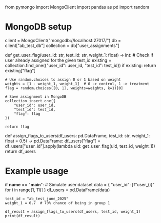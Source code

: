 from pymongo import MongoClient
import pandas as pd
import random

# MongoDB setup
client = MongoClient("mongodb://localhost:27017/")
db = client["ab_test_db"]
collection = db["user_assignments"]

def get_user_flag(user_id: str, test_id: str, weight_1: float) -> int:
    # Check if user already assigned for the given test_id
    existing = collection.find_one({"user_id": user_id, "test_id": test_id})
    if existing:
        return existing["flag"]
    
    # Use random.choices to assign 0 or 1 based on weight
    weights = [1 - weight_1, weight_1]  # 0 -> control, 1 -> treatment
    flag = random.choices([0, 1], weights=weights, k=1)[0]

    # Save assignment in MongoDB
    collection.insert_one({
        "user_id": user_id,
        "test_id": test_id,
        "flag": flag
    })
    
    return flag

def assign_flags_to_users(df_users: pd.DataFrame, test_id: str, weight_1: float = 0.5) -> pd.DataFrame:
    df_users["flag"] = df_users["user_id"].apply(lambda uid: get_user_flag(uid, test_id, weight_1))
    return df_users

# Example usage
if __name__ == "__main__":
    # Simulate user dataset
    data = {
        "user_id": [f"user_{i}" for i in range(1, 11)]
    }
    df_users = pd.DataFrame(data)
    
    test_id = "ab_test_june_2025"
    weight_1 = 0.7  # 70% chance of being in group 1

    df_result = assign_flags_to_users(df_users, test_id, weight_1)
    print(df_result)
